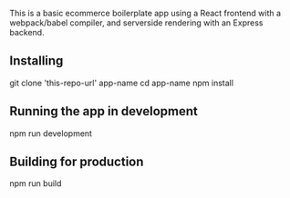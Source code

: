 This is a basic ecommerce boilerplate app using a React frontend with a webpack/babel compiler, and serverside rendering with an Express backend.

## Installing
git clone 'this-repo-url' app-name
cd app-name
npm install

## Running the app in development
npm run development

## Building for production
npm run build